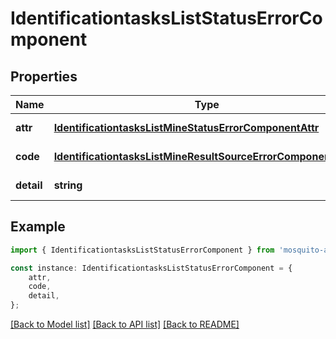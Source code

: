 # IdentificationtasksListStatusErrorComponent


## Properties

Name | Type | Description | Notes
------------ | ------------- | ------------- | -------------
**attr** | [**IdentificationtasksListMineStatusErrorComponentAttr**](IdentificationtasksListMineStatusErrorComponentAttr.md) |  | [default to undefined]
**code** | [**IdentificationtasksListMineResultSourceErrorComponentCode**](IdentificationtasksListMineResultSourceErrorComponentCode.md) |  | [default to undefined]
**detail** | **string** |  | [default to undefined]

## Example

```typescript
import { IdentificationtasksListStatusErrorComponent } from 'mosquito-alert';

const instance: IdentificationtasksListStatusErrorComponent = {
    attr,
    code,
    detail,
};
```

[[Back to Model list]](../README.md#documentation-for-models) [[Back to API list]](../README.md#documentation-for-api-endpoints) [[Back to README]](../README.md)
